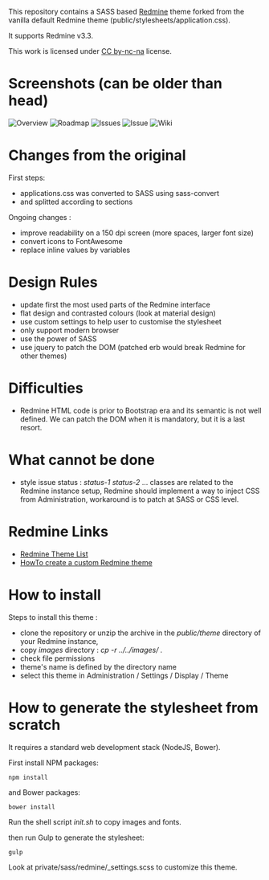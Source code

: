 This repository contains a SASS based [Redmine](http://www.redmine.org) theme forked from the vanilla default Redmine theme (public/stylesheets/application.css).

It supports Redmine v3.3.

This work is licensed under [CC by-nc-na](https://creativecommons.org/licenses/by-nc-sa/4.0/) license.

# Screenshots (can be older than head)

![Overview](https://github.com/FabriceSalvaire/redmine-improved-theme/raw/master/screenshots/redmine-project-overview.png)
![Roadmap](https://github.com/FabriceSalvaire/redmine-improved-theme/raw/master/screenshots/redmine-project-roadmap.png)
![Issues](https://github.com/FabriceSalvaire/redmine-improved-theme/raw/master/screenshots/redmine-project-issues.png)
![Issue](https://github.com/FabriceSalvaire/redmine-improved-theme/raw/master/screenshots/redmine-project-issue.png)
![Wiki](https://github.com/FabriceSalvaire/redmine-improved-theme/raw/master/screenshots/redmine-project-wiki.png)

# Changes from the original

First steps:

* applications.css was converted to SASS using sass-convert
* and splitted according to sections

Ongoing changes :

* improve readability on a 150 dpi screen (more spaces, larger font size)
* convert icons to FontAwesome
* replace inline values by variables

# Design Rules

* update first the most used parts of the Redmine interface
* flat design and contrasted colours (look at material design)
* use custom settings to help user to customise the stylesheet
* only support modern browser
* use the power of SASS
* use jquery to patch the DOM (patched erb would break Redmine for other themes)

# Difficulties

* Redmine HTML code is prior to Bootstrap era and its semantic is not well defined. We can patch the DOM when it is mandatory, but it is a last resort.

# What cannot be done

* style issue status : *status-1* *status-2* ... classes are related to the Redmine instance setup, Redmine should implement a way to inject CSS from Administration, workaround is to patch at SASS or CSS level.

# Redmine Links

* [Redmine Theme List](http://www.redmine.org/projects/redmine/wiki/Theme_List)
* [HowTo create a custom Redmine theme](http://www.redmine.org/projects/redmine/wiki/howto_create_a_custom_redmine_theme)

# How to install

Steps to install this theme :

* clone the repository or unzip the archive in the *public/theme* directory of your Redmine instance,
* copy *images* directory : *cp -r ../../images/ .*
* check file permissions
* theme's name is defined by the directory name
* select this theme in Administration / Settings / Display / Theme

# How to generate the stylesheet from scratch

It requires a standard web development stack (NodeJS, Bower).

First install NPM packages:

    npm install

and Bower packages:

    bower install

Run the shell script *init.sh* to copy images and fonts.

then run Gulp to generate the stylesheet:

    gulp

Look at private/sass/redmine/_settings.scss to customize this theme.
